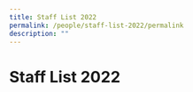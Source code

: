 ```yaml
---
title: Staff List 2022
permalink: /people/staff-list-2022/permalink
description: ""
---
```

Staff List 2022
===============
